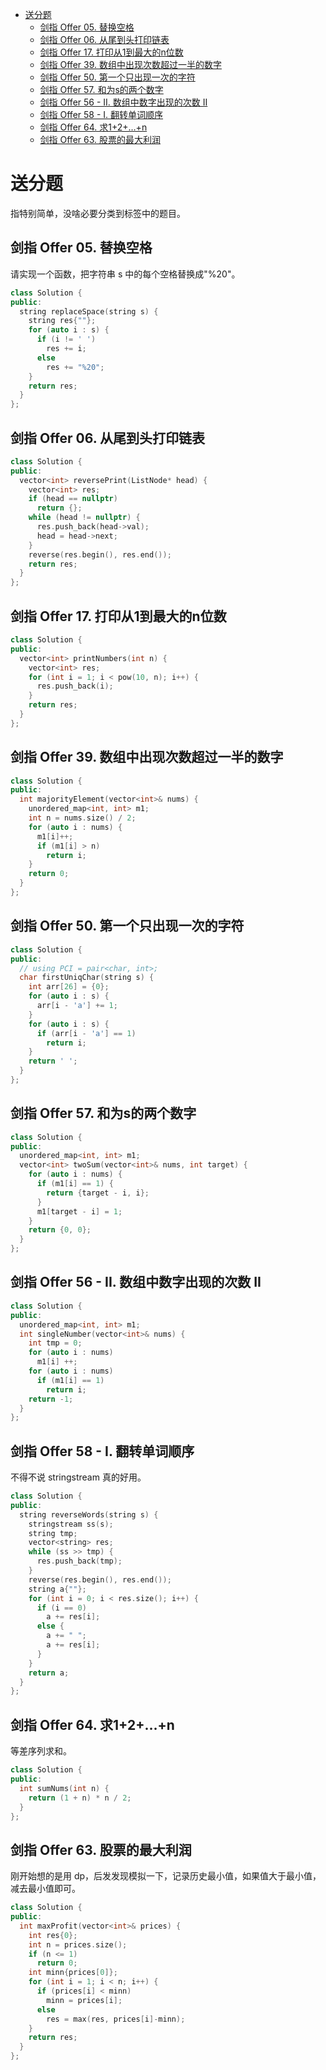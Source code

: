 - [送分题](#送分题)
  - [剑指 Offer 05. 替换空格](#剑指-offer-05-替换空格)
  - [剑指 Offer 06. 从尾到头打印链表](#剑指-offer-06-从尾到头打印链表)
  - [剑指 Offer 17. 打印从1到最大的n位数](#剑指-offer-17-打印从1到最大的n位数)
  - [剑指 Offer 39. 数组中出现次数超过一半的数字](#剑指-offer-39-数组中出现次数超过一半的数字)
  - [剑指 Offer 50. 第一个只出现一次的字符](#剑指-offer-50-第一个只出现一次的字符)
  - [剑指 Offer 57. 和为s的两个数字](#剑指-offer-57-和为s的两个数字)
  - [剑指 Offer 56 - II. 数组中数字出现的次数 II](#剑指-offer-56---ii-数组中数字出现的次数-ii)
  - [剑指 Offer 58 - I. 翻转单词顺序](#剑指-offer-58---i-翻转单词顺序)
  - [剑指 Offer 64. 求1+2+…+n](#剑指-offer-64-求12n)
  - [剑指 Offer 63. 股票的最大利润](#剑指-offer-63-股票的最大利润)

# 送分题

指特别简单，没啥必要分类到标签中的题目。

## 剑指 Offer 05. 替换空格

请实现一个函数，把字符串 s 中的每个空格替换成"%20"。

```cpp
class Solution {
public:
  string replaceSpace(string s) {
    string res{""};
    for (auto i : s) {
      if (i != ' ')
        res += i;
      else
        res += "%20";
    }
    return res;
  }
};
```

## 剑指 Offer 06. 从尾到头打印链表

```cpp
class Solution {
public:
  vector<int> reversePrint(ListNode* head) {
    vector<int> res;
    if (head == nullptr)
      return {};
    while (head != nullptr) {
      res.push_back(head->val);
      head = head->next;
    }
    reverse(res.begin(), res.end());
    return res;
  }
};
```

## 剑指 Offer 17. 打印从1到最大的n位数

```cpp
class Solution {
public:
  vector<int> printNumbers(int n) {
    vector<int> res;
    for (int i = 1; i < pow(10, n); i++) {
      res.push_back(i);
    }
    return res;
  }
};
```

## 剑指 Offer 39. 数组中出现次数超过一半的数字

```cpp
class Solution {
public:
  int majorityElement(vector<int>& nums) {
    unordered_map<int, int> m1;
    int n = nums.size() / 2;
    for (auto i : nums) {
      m1[i]++;
      if (m1[i] > n)
        return i;
    }
    return 0;
  }
};
```

## 剑指 Offer 50. 第一个只出现一次的字符

```cpp
class Solution {
public:
  // using PCI = pair<char, int>;
  char firstUniqChar(string s) {
    int arr[26] = {0};
    for (auto i : s) {
      arr[i - 'a'] += 1;
    }
    for (auto i : s) {
      if (arr[i - 'a'] == 1)
        return i;
    }
    return ' ';
  }
};
```

## 剑指 Offer 57. 和为s的两个数字

```cpp
class Solution {
public:
  unordered_map<int, int> m1;
  vector<int> twoSum(vector<int>& nums, int target) {
    for (auto i : nums) {
      if (m1[i] == 1) {
        return {target - i, i};
      }
      m1[target - i] = 1;
    } 
    return {0, 0};
  }
};
```

## 剑指 Offer 56 - II. 数组中数字出现的次数 II

```cpp
class Solution {
public:
  unordered_map<int, int> m1;
  int singleNumber(vector<int>& nums) {
    int tmp = 0;
    for (auto i : nums)
      m1[i] ++;
    for (auto i : nums)
      if (m1[i] == 1)
        return i;
    return -1;
  }
};
```

## 剑指 Offer 58 - I. 翻转单词顺序

不得不说 stringstream 真的好用。

```cpp
class Solution {
public:
  string reverseWords(string s) {
    stringstream ss(s);
    string tmp;
    vector<string> res;
    while (ss >> tmp) {
      res.push_back(tmp);
    }
    reverse(res.begin(), res.end());
    string a{""};
    for (int i = 0; i < res.size(); i++) {
      if (i == 0)
        a += res[i];
      else {
        a += " ";
        a += res[i];
      }
    }
    return a;
  }
};
```

## 剑指 Offer 64. 求1+2+…+n

等差序列求和。

```cpp
class Solution {
public:
  int sumNums(int n) {
    return (1 + n) * n / 2;
  }
};
```

## 剑指 Offer 63. 股票的最大利润

刚开始想的是用 dp，后发发现模拟一下，记录历史最小值，如果值大于最小值，减去最小值即可。

```cpp
class Solution {
public:
  int maxProfit(vector<int>& prices) {
    int res{0};
    int n = prices.size();
    if (n <= 1)
      return 0;
    int minn{prices[0]};
    for (int i = 1; i < n; i++) {
      if (prices[i] < minn)
        minn = prices[i];
      else
        res = max(res, prices[i]-minn);
    }
    return res;
  }
};
```